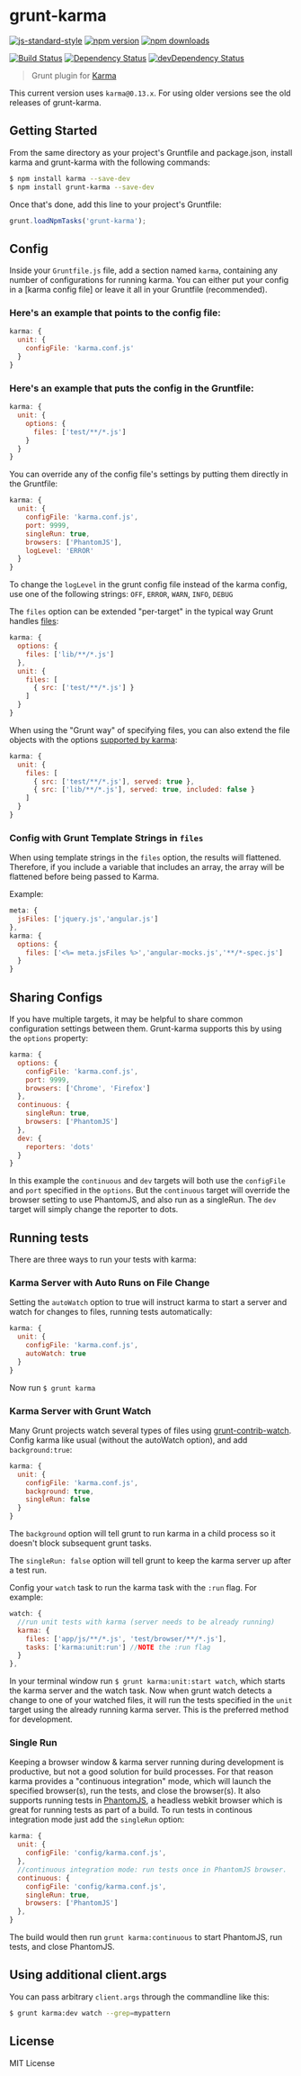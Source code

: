 # grunt-karma

[![js-standard-style](https://img.shields.io/badge/code%20style-standard-brightgreen.svg?style=flat-square)](https://github.com/karma-runner/grunt-karma)
 [![npm version](https://img.shields.io/npm/v/grunt-karma.svg?style=flat-square)](https://www.npmjs.com/package/grunt-karma) [![npm downloads](https://img.shields.io/npm/dm/grunt-karma.svg?style=flat-square)](https://www.npmjs.com/package/grunt-karma)

[![Build Status](https://img.shields.io/travis/karma-runner/grunt-karma/master.svg?style=flat-square)](https://travis-ci.org/karma-runner/grunt-karma) [![Dependency Status](https://img.shields.io/david/karma-runner/grunt-karma.svg?style=flat-square)](https://david-dm.org/karma-runner/grunt-karma) [![devDependency Status](https://img.shields.io/david/dev/karma-runner/grunt-karma.svg?style=flat-square)](https://david-dm.org/karma-runner/grunt-karma#info=devDependencies)


> Grunt plugin for [Karma](https://github.com/karma-runner/karma)

This current version uses `karma@0.13.x`. For using older versions see the
old releases of grunt-karma.

## Getting Started
From the same directory as your project's Gruntfile and package.json, install
karma and grunt-karma with the following commands:

```bash
$ npm install karma --save-dev
$ npm install grunt-karma --save-dev
```

Once that's done, add this line to your project's Gruntfile:

```js
grunt.loadNpmTasks('grunt-karma');
```

## Config
Inside your `Gruntfile.js` file, add a section named `karma`, containing
any number of configurations for running karma. You can either put your
config in a [karma config file] or leave it all in your Gruntfile (recommended).

### Here's an example that points to the config file:

```js
karma: {
  unit: {
    configFile: 'karma.conf.js'
  }
}
```

### Here's an example that puts the config in the Gruntfile:

```js
karma: {
  unit: {
    options: {
      files: ['test/**/*.js']
    }
  }
}
```

You can override any of the config file's settings by putting them
directly in the Gruntfile:

```js
karma: {
  unit: {
    configFile: 'karma.conf.js',
    port: 9999,
    singleRun: true,
    browsers: ['PhantomJS'],
    logLevel: 'ERROR'
  }
}
```

To change the `logLevel` in the grunt config file instead of the karma config, use one of the following strings:
`OFF`, `ERROR`, `WARN`, `INFO`, `DEBUG`

The `files` option can be extended "per-target" in the typical way
Grunt handles [files][grunt-config-files]:

```js
karma: {
  options: {
    files: ['lib/**/*.js']
  },
  unit: {
    files: [
      { src: ['test/**/*.js'] }
    ]
  }
}
```

When using the "Grunt way" of specifying files, you can also extend the
file objects with the options [supported by karma][karma-config-files]:

```js
karma: {
  unit: {
    files: [
      { src: ['test/**/*.js'], served: true },
      { src: ['lib/**/*.js'], served: true, included: false }
    ]
  }
}
```

### Config with Grunt Template Strings in `files`

When using template strings in the `files` option, the results will flattened. Therefore, if you include a variable that includes an array, the array will be flattened before being passed to Karma.

Example:

```js
meta: {
  jsFiles: ['jquery.js','angular.js']
},
karma: {
  options: {
    files: ['<%= meta.jsFiles %>','angular-mocks.js','**/*-spec.js']
  }
}
```

## Sharing Configs
If you have multiple targets, it may be helpful to share common
configuration settings between them. Grunt-karma supports this by
using the `options` property:

```js
karma: {
  options: {
    configFile: 'karma.conf.js',
    port: 9999,
    browsers: ['Chrome', 'Firefox']
  },
  continuous: {
    singleRun: true,
    browsers: ['PhantomJS']
  },
  dev: {
    reporters: 'dots'
  }
}
```

In this example the `continuous` and `dev` targets will both use
the `configFile` and `port` specified in the `options`. But
the `continuous` target will override the browser setting to use
PhantomJS, and also run as a singleRun. The `dev` target will simply
change the reporter to dots.

## Running tests
There are three ways to run your tests with karma:

### Karma Server with Auto Runs on File Change
Setting the `autoWatch` option to true will instruct karma to start
a server and watch for changes to files, running tests automatically:

```js
karma: {
  unit: {
    configFile: 'karma.conf.js',
    autoWatch: true
  }
}
```
Now run `$ grunt karma`

### Karma Server with Grunt Watch
Many Grunt projects watch several types of files using [grunt-contrib-watch].
Config karma like usual (without the autoWatch option), and add
`background:true`:

```js
karma: {
  unit: {
    configFile: 'karma.conf.js',
    background: true,
    singleRun: false
  }
}
```
The `background` option will tell grunt to run karma in a child process
so it doesn't block subsequent grunt tasks.

The `singleRun: false` option will tell grunt to keep the karma server up
after a test run.

Config your `watch` task to run the karma task with the `:run` flag. For example:

```js
watch: {
  //run unit tests with karma (server needs to be already running)
  karma: {
    files: ['app/js/**/*.js', 'test/browser/**/*.js'],
    tasks: ['karma:unit:run'] //NOTE the :run flag
  }
},
```

In your terminal window run `$ grunt karma:unit:start watch`, which starts the
karma server and the watch task. Now when grunt watch detects a change to
one of your watched files, it will run the tests specified in the `unit`
target using the already running karma server. This is the preferred method
for development.

### Single Run
Keeping a browser window & karma server running during development is
productive, but not a good solution for build processes. For that reason karma
provides a "continuous integration" mode, which will launch the specified
browser(s), run the tests, and close the browser(s). It also supports running
tests in [PhantomJS], a headless webkit browser which is great for running tests as part of a build. To run tests in continous integration mode just add the `singleRun` option:

```js
karma: {
  unit: {
    configFile: 'config/karma.conf.js',
  },
  //continuous integration mode: run tests once in PhantomJS browser.
  continuous: {
    configFile: 'config/karma.conf.js',
    singleRun: true,
    browsers: ['PhantomJS']
  },
}
```

The build would then run `grunt karma:continuous` to start PhantomJS,
run tests, and close PhantomJS.

## Using additional client.args
You can pass arbitrary `client.args` through the commandline like this:

```bash
$ grunt karma:dev watch --grep=mypattern
```


## License
MIT License

[karma-config-file]: http://karma-runner.github.com/latest/config/configuration-file.html
[karma-config-files]: http://karma-runner.github.io/latest/config/files.html
[grunt-config-files]: http://gruntjs.com/configuring-tasks#files
[grunt-contrib-watch]: https://github.com/gruntjs/grunt-contrib-watch
[PhantomJS]: http://phantomjs.org/
[karma-mocha]: https://github.com/karma-runner/karma-mocha
